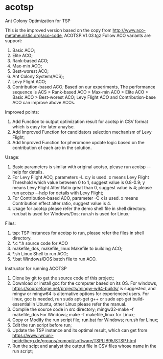 # acotsp
Ant Colony Optimization for TSP

This is the improved version based on the copy from http://www.aco-metaheuristic.org/aco-code, ACOTSP.V1.03.tgz
Follow ACO variants are support:
1. Basic ACO;
2. Elite ACO;
3. Rank-based ACO;
4. Max-min ACO;
5. Best-worest ACO;
6. Ant Colony System(ACS);
7. Levy Flight ACO;
8. Contribution-based ACO;
Based on our experiments, The performance sequence is ACS > Rank-based ACO > Max-min ACO > Elite ACO > Basic ACO > Best-worest ACO; Levy Flight ACO and Contribution-base ACO can improve above ACOs.

Improved points:
1. Add Function to output optimization result for acotsp in CSV format which is easy for later anaylse.
2. Add Improved Function for candidators selection mechanism of Levy Flight;
3. Add Improved Function for pheromone update logic based on the contribution of each arc in the solution.

Usage:
1. Basic parameters is similar with original acotsp, please run acotsp --help for details.
2. For Levy Flight ACO, parameters  -L x:y is used.
    x means Levy Flight Threshold which value between 0 to 1, suggest value is 0.8-0.9; 
	y means Levy Flight Alter Ratio great than 0, suggest value is 4;
	please run acotsp --help for details with Levy Flight;
3. For Contribution-based ACO, parameter -C x is used.
    x means Contribution effect alter ratio, suggest value is 4.
4. Usage for acotsp please refer the demo shell file in shell directory.
   run.bat is used for Windows/Dos;
   run.sh is used for Linux;

Files:
1. tsp: TSP instances for acotsp to run, please refer the files in shell directory.
2. *.c *.h source code for ACO
3. makefile_dos, makefile_linux Makefile to building ACO;
4. *.sh Linux Shell to run ACO;
5. *.bat Windows/DOS batch file to run ACO.

Instructor for running ACOTSP
1. Clone by git to get the source code of this project;
2. Download or install gcc for the computer based on its OS.
   For windows, https://sourceforge.net/projects/mingw-w64-builds/ is suggested, and mingw or mingw64 is alternative options for experienced users.
   For linux, gcc is needed, run sudo apt-get g++ or sudo apt-get build-essential in Ubuntu, other Linux please refer the manual.
3. Complie the source code in src directory;
   mingw32-make -f makefile_dos For Windows;
   make -f makefile_linux for Linux;
4. Copy or Modify the run script file;
   run.bat for Windows; run.sh for Linux;
5. Edit the run script before run;
6. Update the TSP instance and its optimal result, which can get from https://www.iwr.uni-heidelberg.de/groups/comopt/software/TSPLIB95/STSP.html
7. Run the scipt and analyst the output file in CSV files whose name in the run script;
